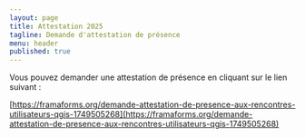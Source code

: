 ```yaml
---
layout: page
title: Attestation 2025
tagline: Demande d'attestation de présence
menu: header
published: true
---
```


Vous pouvez demander une attestation de présence en cliquant sur le lien suivant :

[https://framaforms.org/demande-attestation-de-presence-aux-rencontres-utilisateurs-qgis-1749505268](https://framaforms.org/demande-attestation-de-presence-aux-rencontres-utilisateurs-qgis-1749505268)


